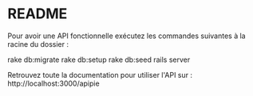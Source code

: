 # README

Pour avoir une API fonctionnelle exécutez les commandes suivantes à la racine du dossier :

rake db:migrate
rake db:setup
rake db:seed
rails server


Retrouvez toute la documentation pour utiliser l'API sur : http://localhost:3000/apipie

